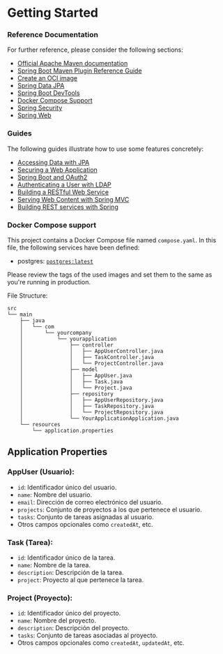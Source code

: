 # Getting Started

### Reference Documentation
For further reference, please consider the following sections:

* [Official Apache Maven documentation](https://maven.apache.org/guides/index.html)
* [Spring Boot Maven Plugin Reference Guide](https://docs.spring.io/spring-boot/docs/3.2.4/maven-plugin/reference/html/)
* [Create an OCI image](https://docs.spring.io/spring-boot/docs/3.2.4/maven-plugin/reference/html/#build-image)
* [Spring Data JPA](https://docs.spring.io/spring-boot/docs/3.2.4/reference/htmlsingle/index.html#data.sql.jpa-and-spring-data)
* [Spring Boot DevTools](https://docs.spring.io/spring-boot/docs/3.2.4/reference/htmlsingle/index.html#using.devtools)
* [Docker Compose Support](https://docs.spring.io/spring-boot/docs/3.2.4/reference/htmlsingle/index.html#features.docker-compose)
* [Spring Security](https://docs.spring.io/spring-boot/docs/3.2.4/reference/htmlsingle/index.html#web.security)
* [Spring Web](https://docs.spring.io/spring-boot/docs/3.2.4/reference/htmlsingle/index.html#web)

### Guides
The following guides illustrate how to use some features concretely:

* [Accessing Data with JPA](https://spring.io/guides/gs/accessing-data-jpa/)
* [Securing a Web Application](https://spring.io/guides/gs/securing-web/)
* [Spring Boot and OAuth2](https://spring.io/guides/tutorials/spring-boot-oauth2/)
* [Authenticating a User with LDAP](https://spring.io/guides/gs/authenticating-ldap/)
* [Building a RESTful Web Service](https://spring.io/guides/gs/rest-service/)
* [Serving Web Content with Spring MVC](https://spring.io/guides/gs/serving-web-content/)
* [Building REST services with Spring](https://spring.io/guides/tutorials/rest/)

### Docker Compose support
This project contains a Docker Compose file named `compose.yaml`.
In this file, the following services have been defined:

* postgres: [`postgres:latest`](https://hub.docker.com/_/postgres)

Please review the tags of the used images and set them to the same as you're running in production.

File Structure:
```
src
└── main
    ├── java
    │   └── com
    │       └── yourcompany
    │           └── yourapplication
    │               ├── controller
    │               │   ├── AppUserController.java
    │               │   ├── TaskController.java
    │               │   └── ProjectController.java
    │               ├── model
    │               │   ├── AppUser.java
    │               │   ├── Task.java
    │               │   └── Project.java
    │               ├── repository
    │               │   ├── AppUserRepository.java
    │               │   ├── TaskRepository.java
    │               │   └── ProjectRepository.java
    │               └── YourApplicationApplication.java
    └── resources
        └── application.properties
```

## Application Properties
### AppUser (Usuario):
- `id`: Identificador único del usuario.
- `name`: Nombre del usuario.
- `email`: Dirección de correo electrónico del usuario.
- `projects`: Conjunto de proyectos a los que pertenece el usuario.
- `tasks`: Conjunto de tareas asignadas al usuario.
- Otros campos opcionales como `createdAt`, etc.

### Task (Tarea):
- `id`: Identificador único de la tarea.
- `name`: Nombre de la tarea.
- `description`: Descripción de la tarea.
- `project`: Proyecto al que pertenece la tarea.

### Project (Proyecto):
- `id`: Identificador único del proyecto.
- `name`: Nombre del proyecto.
- `description`: Descripción del proyecto.
- `tasks`: Conjunto de tareas asociadas al proyecto.
- Otros campos opcionales como `createdAt`, `updatedAt`, etc.

